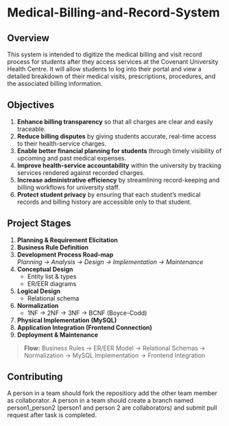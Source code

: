 # Medical-Billing-and-Record-System
## Overview

This system is intended to digitize the medical billing and visit record process for students after they access services at the Covenant University Health Centre. It will allow students to log into their portal and view a detailed breakdown of their medical visits, prescriptions, procedures, and the associated billing information.

## Objectives

1. **Enhance billing transparency** so that all charges are clear and easily traceable.
2. **Reduce billing disputes** by giving students accurate, real-time access to their health-service charges.
3. **Enable better financial planning for students** through timely visibility of upcoming and past medical expenses.
4. **Improve health-service accountability** within the university by tracking services rendered against recorded charges.
5. **Increase administrative efficiency** by streamlining record-keeping and billing workflows for university staff.
6. **Protect student privacy** by ensuring that each student’s medical records and billing history are accessible only to that student.

## Project Stages

1. **Planning & Requirement Elicitation**
2. **Business Rule Definition**
3. **Development Process Road-map**  
   *Planning → Analysis → Design → Implementation → Maintenance*
4. **Conceptual Design**  
   - Entity list & types  
   - ER/EER diagrams
5. **Logical Design**  
   - Relational schema
6. **Normalization**  
   - 1NF → 2NF → 3NF → BCNF (Boyce-Codd)
7. **Physical Implementation (MySQL)**
8. **Application Integration (Frontend Connection)**
9. **Deployment & Maintenance**

> **Flow:** Business Rules → ER/EER Model → Relational Schemas → Normalization → MySQL Implementation → Frontend Integration

## Contributing

A person in a  team should fork the repositiory add the other team member as collaborator.
A person in a team should create a branch named person1_person2 (person1 and person 2 are collaborators) and submit pull request after task is completed.
